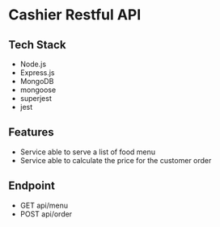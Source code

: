 # Cashier Restful API
## Tech Stack
- Node.js
- Express.js
- MongoDB
- mongoose
- superjest
- jest

## Features
- Service able to serve a list of food menu
- Service able to calculate the price for the customer order

## Endpoint
- GET api/menu
- POST api/order
